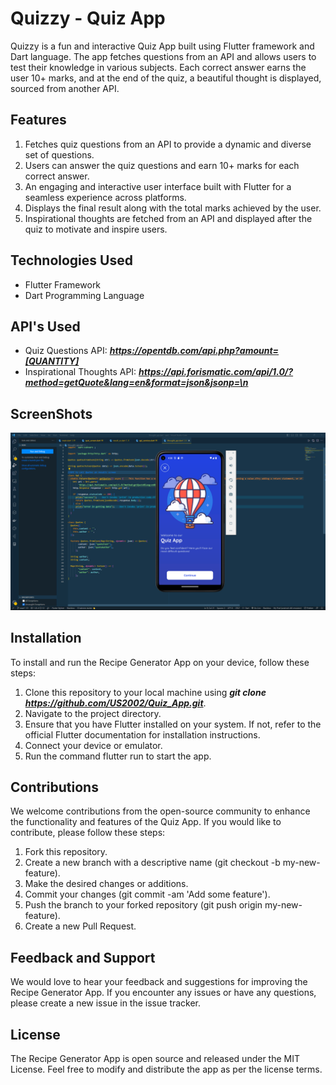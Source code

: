 # Quizzy - Quiz App
Quizzy is a fun and interactive Quiz App built using Flutter framework and Dart language. The app fetches questions from an API and allows users to test their knowledge in various subjects. Each correct answer earns the user 10+ marks, and at the end of the quiz, a beautiful thought is displayed, sourced from another API.

## Features
1. Fetches quiz questions from an API to provide a dynamic and diverse set of questions.
2. Users can answer the quiz questions and earn 10+ marks for each correct answer.
3. An engaging and interactive user interface built with Flutter for a seamless experience across platforms.
4. Displays the final result along with the total marks achieved by the user.
5. Inspirational thoughts are fetched from an API and displayed after the quiz to motivate and inspire users.

## Technologies Used
- Flutter Framework
- Dart Programming Language

## API's Used
- Quiz Questions API: ***https://opentdb.com/api.php?amount=[QUANTITY]***
- Inspirational Thoughts API: ***https://api.forismatic.com/api/1.0/?method=getQuote&lang=en&format=json&jsonp=\n***

## ScreenShots
![App Screenshot](https://github.com/US2002/Quiz_App/blob/main/assets/Screenshot%20(20).png)

## Installation
To install and run the Recipe Generator App on your device, follow these steps:
1. Clone this repository to your local machine using ***git clone https://github.com/US2002/Quiz_App.git***.
2. Navigate to the project directory.
3. Ensure that you have Flutter installed on your system. If not, refer to the official Flutter documentation for installation instructions.
4. Connect your device or emulator.
5. Run the command flutter run to start the app.

## Contributions
We welcome contributions from the open-source community to enhance the functionality and features of the Quiz App. If you would like to contribute, please follow these steps:
1. Fork this repository.
2. Create a new branch with a descriptive name (git checkout -b my-new-feature).
3. Make the desired changes or additions.
4. Commit your changes (git commit -am 'Add some feature').
5. Push the branch to your forked repository (git push origin my-new-feature).
6. Create a new Pull Request.

## Feedback and Support
We would love to hear your feedback and suggestions for improving the Recipe Generator App. If you encounter any issues or have any questions, please create a new issue in the issue tracker.

## License
The Recipe Generator App is open source and released under the MIT License. Feel free to modify and distribute the app as per the license terms.
